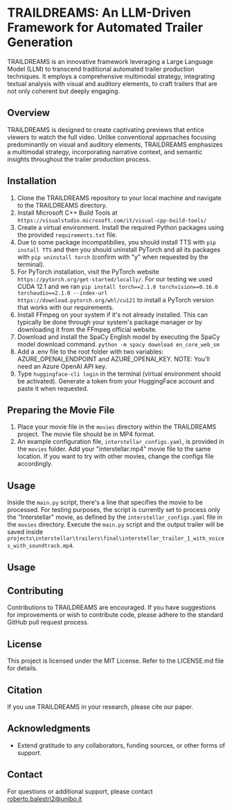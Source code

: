 # TRAILDREAMS: An LLM-Driven Framework for Automated Trailer Generation

TRAILDREAMS is an innovative framework leveraging a Large Language Model (LLM) to transcend traditional automated trailer production techniques. It employs a comprehensive multimodal strategy, integrating textual analysis with visual and auditory elements, to craft trailers that are not only coherent but deeply engaging.

## Overview

TRAILDREAMS is designed to create captivating previews that entice viewers to watch the full video. Unlike conventional approaches focusing predominantly on visual and auditory elements, TRAILDREAMS emphasizes a multimodal strategy, incorporating narrative context, and semantic insights throughout the trailer production process.

## Installation

1. Clone the TRAILDREAMS repository to your local machine and navigate to the TRAILDREAMS directory.
2. Install Microsoft C++ Build Tools at ```https://visualstudio.microsoft.com/it/visual-cpp-build-tools/```
3. Create a virtual environment. Install the required Python packages using the provided `requirements.txt` file.
4. Due to some package incompatibilies, you should install TTS with ```pip install TTS``` and then you should uninstall PyTorch and all its packages with ```pip uninstall torch``` (confirm with "y" when requested by the terminal).
5. For PyTorch installation, visit the PyTorch website ```https://pytorch.org/get-started/locally/```. For our testing we used CUDA 12.1 and we ran ```pip install torch==2.1.0 torchvision==0.16.0 torchaudio==2.1.0 --index-url https://download.pytorch.org/whl/cu121``` to install a PyTorch version that works with our requirements.
6. Install FFmpeg on your system if it's not already installed. This can typically be done through your system's package manager or by downloading it from the FFmpeg official website.
7. Download and install the SpaCy English model by executing the SpaCy model download command.
```python -m spacy download en_core_web_sm```
8. Add a .env file to the root folder with two variables: AZURE_OPENAI_ENDPOINT and AZURE_OPENAI_KEY. NOTE: You'll need an Azure OpenAI API key.
9. Type ```huggingface-cli login``` in the terminal (virtual environment should be activated). Generate a token from your HuggingFace account and paste it when requested.

## Preparing the Movie File

1. Place your movie file in the `movies` directory within the TRAILDREAMS project. The movie file should be in MP4 format.
2. An example configuration file, `interstellar_configs.yaml`, is provided in the `movies` folder. Add your "interstellar.mp4" movie file to the same location. If you want to try with other movies, change the configs file accordingly.

## Usage


Inside the `main.py` script, there's a line that specifies the movie to be processed. For testing purposes, the script is currently set to process only the "Interstellar" movie, as defined by the `interstellar_configs.yaml` file in the `movies` directory.
Execute the `main.py` script and the output trailer will be saved inside ```projects\interstellar\trailers\final\interstellar_trailer_1_with_voices_with_soundtrack.mp4```.


## Usage
## Contributing

Contributions to TRAILDREAMS are encouraged. If you have suggestions for improvements or wish to contribute code, please adhere to the standard GitHub pull request process.

## License

This project is licensed under the MIT License. Refer to the LICENSE.md file for details.

## Citation

If you use TRAILDREAMS in your research, please cite our paper.

## Acknowledgments

- Extend gratitude to any collaborators, funding sources, or other forms of support.

## Contact

For questions or additional support, please contact roberto.balestri2@unibo.it
